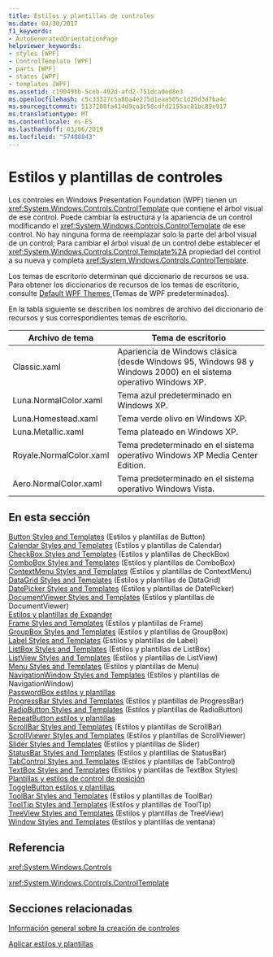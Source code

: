 ```yaml
---
title: Estilos y plantillas de controles
ms.date: 03/30/2017
f1_keywords:
- AutoGeneratedOrientationPage
helpviewer_keywords:
- styles [WPF]
- ControlTemplate [WPF]
- parts [WPF]
- states [WPF]
- templates [WPF]
ms.assetid: c19049bb-5ceb-492d-afd2-751dca0ed8e3
ms.openlocfilehash: c5c33327c5a80a4e275d1eaa505c1d20d3d7ba4c
ms.sourcegitcommit: 5137208fa414d9ca3c58cdfd2155ac81bc89e917
ms.translationtype: MT
ms.contentlocale: es-ES
ms.lasthandoff: 03/06/2019
ms.locfileid: "57488843"
---
```

# <a name="control-styles-and-templates"></a>Estilos y plantillas de controles
Los controles en Windows Presentation Foundation (WPF) tienen un <xref:System.Windows.Controls.ControlTemplate> que contiene el árbol visual de ese control. Puede cambiar la estructura y la apariencia de un control modificando el <xref:System.Windows.Controls.ControlTemplate> de ese control. No hay ninguna forma de reemplazar solo la parte del árbol visual de un control; Para cambiar el árbol visual de un control debe establecer el <xref:System.Windows.Controls.Control.Template%2A> propiedad del control a su nueva y completa <xref:System.Windows.Controls.ControlTemplate>.  
  
 Los temas de escritorio determinan qué diccionario de recursos se usa. Para obtener los diccionarios de recursos de los temas de escritorio, consulte [Default WPF Themes ](https://go.microsoft.com/fwlink/?LinkID=158252) (Temas de WPF predeterminados).  
  
 En la tabla siguiente se describen los nombres de archivo del diccionario de recursos y sus correspondientes temas de escritorio.  
  
|Archivo de tema|Tema de escritorio|  
|----------------|-------------------|  
|Classic.xaml|Apariencia de Windows clásica (desde Windows 95, Windows 98 y Windows 2000) en el sistema operativo Windows XP.|  
|Luna.NormalColor.xaml|Tema azul predeterminado en Windows XP.|  
|Luna.Homestead.xaml|Tema verde olivo en Windows XP.|  
|Luna.Metallic.xaml|Tema plateado en Windows XP.|  
|Royale.NormalColor.xaml|Tema predeterminado en el sistema operativo Windows XP Media Center Edition.|  
|Aero.NormalColor.xaml|Tema predeterminado en el sistema operativo Windows Vista.|  
  
## <a name="in-this-section"></a>En esta sección  
 [Button Styles and Templates](button-styles-and-templates.md) (Estilos y plantillas de Button)  
 [Calendar Styles and Templates](calendar-styles-and-templates.md) (Estilos y plantillas de Calendar)  
 [CheckBox Styles and Templates](checkbox-styles-and-templates.md) (Estilos y plantillas de CheckBox)  
 [ComboBox Styles and Templates](combobox-styles-and-templates.md) (Estilos y plantillas de ComboBox)  
 [ContextMenu Styles and Templates](contextmenu-styles-and-templates.md) (Estilos y plantillas de ContextMenu)  
 [DataGrid Styles and Templates](datagrid-styles-and-templates.md) (Estilos y plantillas de DataGrid)  
 [DatePicker Styles and Templates](datepicker-styles-and-templates.md) (Estilos y plantillas de DatePicker)  
 [DocumentViewer Styles and Templates](documentviewer-styles-and-templates.md) (Estilos y plantillas de DocumentViewer)  
 [Estilos y plantillas de Expander](expander-styles-and-templates.md)  
 [Frame Styles and Templates](frame-styles-and-templates.md) (Estilos y plantillas de Frame)  
 [GroupBox Styles and Templates](groupbox-styles-and-templates.md) (Estilos y plantillas de GroupBox)  
 [Label Styles and Templates](label-styles-and-templates.md) (Estilos y plantillas de Label)  
 [ListBox Styles and Templates](listbox-styles-and-templates.md) (Estilos y plantillas de ListBox)  
 [ListView Styles and Templates](listview-styles-and-templates.md) (Estilos y plantillas de ListView)  
 [Menu Styles and Templates](menu-styles-and-templates.md) (Estilos y plantillas de Menu)  
 [NavigationWindow Styles and Templates](navigationwindow-styles-and-templates.md) (Estilos y plantillas de NavigationWindow)  
 [PasswordBox estilos y plantillas](passwordbox-styles-and-templates.md)  
 [ProgressBar Styles and Templates](progressbar-styles-and-templates.md) (Estilos y plantillas de ProgressBar)  
 [RadioButton Styles and Templates](radiobutton-styles-and-templates.md) (Estilos y plantillas de RadioButton)  
 [RepeatButton estilos y plantillas](repeatbutton-styles-and-templates.md)  
 [ScrollBar Styles and Templates](scrollbar-styles-and-templates.md) (Estilos y plantillas de ScrollBar)  
 [ScrollViewer Styles and Templates](scrollviewer-styles-and-templates.md) (Estilos y plantillas de ScrollViewer)  
 [Slider Styles and Templates](slider-styles-and-templates.md) (Estilos y plantillas de Slider)  
 [StatusBar Styles and Templates](statusbar-styles-and-templates.md) (Estilos y plantillas de StatusBar)  
 [TabControl Styles and Templates](tabcontrol-styles-and-templates.md) (Estilos y plantillas de TabControl)  
 [TextBox Styles and Templates](textbox-styles-and-templates.md) (Estilos y plantillas de TextBox Styles)  
 [Plantillas y estilos de control de posición](thumb-styles-and-templates.md)  
 [ToggleButton estilos y plantillas](togglebutton-styles-and-templates.md)  
 [ToolBar Styles and Templates](toolbar-styles-and-templates.md) (Estilos y plantillas de ToolBar)  
 [ToolTip Styles and Templates](tooltip-styles-and-templates.md) (Estilos y plantillas de ToolTip)  
 [TreeView Styles and Templates](treeview-styles-and-templates.md) (Estilos y plantillas de TreeView)  
 [Window Styles and Templates](window-styles-and-templates.md) (Estilos y plantillas de ventana)  
  
## <a name="reference"></a>Referencia  
 <xref:System.Windows.Controls>  
  
 <xref:System.Windows.Controls.ControlTemplate>  
  
## <a name="related-sections"></a>Secciones relacionadas  
 [Información general sobre la creación de controles](control-authoring-overview.md)  
  
 [Aplicar estilos y plantillas](styling-and-templating.md)

